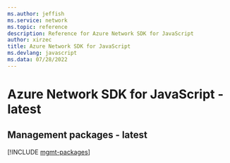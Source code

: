 ```yaml
---
ms.author: jeffish
ms.service: network
ms.topic: reference
description: Reference for Azure Network SDK for JavaScript
author: xirzec
title: Azure Network SDK for JavaScript
ms.devlang: javascript
ms.data: 07/28/2022
---
```

# Azure Network SDK for JavaScript - latest

## Management packages - latest
[!INCLUDE [mgmt-packages](network-mgmt-index.md)]